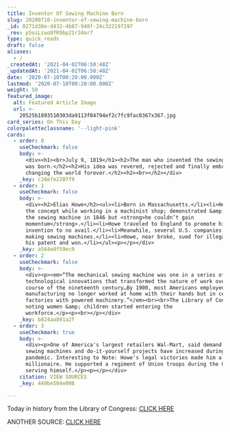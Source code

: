 ```yaml
---
title: Inventor Of Sewing Machine Born
slug: 20200710-inventor-of-sewing-machine-born
_id: 0271d38e-d432-4b87-948f-24c322197197
_rev: p5oiLzuoOfR9bp21r34or7
type: quick_reads
draft: false
aliases:
  - /
_createdAt: '2021-04-02T06:50:48Z'
_updatedAt: '2021-04-02T06:50:48Z'
date: '2020-07-10T00:20:00.000Z'
lastmod: '2020-07-10T00:20:00.000Z'
weight: 50
featured_image:
  alt: Featured Article Image
  url: >-
    20525b1893510303da9113f04794ef2c7fc9fac0367x367.jpg
card_series: On This Day
colorpaletteclassname: '--light-pink'
cards:
  - order: 0
    useCheckmark: false
    body: >-
      <div><h1><br>July 9, 1819</h1><h2>The man who invented the sewing machine
      was born.</h2><h2>His idea was revered, rejected and finally embraced,
      changing the world forever.</h2><h2><br></h2></div>
    _key: c28efe2207f9
  - order: 1
    useCheckmark: false
    body: >-
      <div><h2>Elias Howe</h2><ul><li>Born in Massachusetts.</li><li>He created
      the concept while working in a machinist shop; demonstrated &amp; patented
      the sewing machine in 1846 but <strong>he couldn’t gain
      momentum</strong>.</li><li>Howe traveled to England to promote his
      invention to no avail.</li><li>Meanwhile, several U.S. companies started
      making sewing machines.</li><li>Howe, near broke, sued for illegal use of
      his patent and won.</li></ul><p></p></div>
    _key: a564e0f59ec9
  - order: 2
    useCheckmark: false
    body: >-
      <div><p><em>“The mechanical sewing machine was one in a series of
      technological innovations that transformed the nature of work over the
      course of the nineteenth century…By 1900, most Americans employed in
      manufacturing no longer worked at home with their hands but in centralized
      factories with powered machinery.”</em><br><br>The Library of Congress
      noting women &amp; children started entering the
      workforce.</p><p><br></p></div>
    _key: b824aa891a2f
  - order: 3
    useCheckmark: true
    body: >-
      <div><p>One of America's largest retailers Wal-Mart, said demand for
      sewing machines and do-it-yourself projects have increased during the
      pandemic. Interesting to Note: Howe's legal victories made him a
      millionaire. He supported a regiment of Union troops during the Civil War,
      serving himself.</p><p></p></div>
    citation: VIEW SOURCES
    _key: 449be504e008

---
```

Today in history from the Library of Congress: [CLICK HERE](https://www.loc.gov/item/today-in-history/july-09)

ANOTHER SOURCE: [CLICK HERE](https://www.invent.org/inductees/elias-howe)